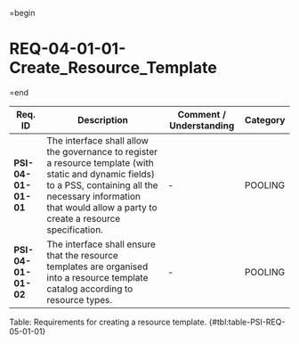 =begin

# REQ-04-01-01-Create_Resource_Template

=end

| Req. ID                        | Description                         | Comment / Understanding                  | Category                       |
| ------------------------------ | ----------------------------------- | ---------------------------------------- | ------------------------------ |
| __PSI-04-01-01-01__ | The interface shall allow the governance to register a resource template (with static and dynamic fields) to a PSS, containing all the necessary information that would allow a party to create a resource specification. | -                       | POOLING  |
| __PSI-04-01-01-02__ | The interface shall ensure that the resource templates are organised into a resource template catalog according to resource types.                                                                                        | -                       | POOLING  |

Table: Requirements for creating a resource template. {#tbl:table-PSI-REQ-05-01-01}
